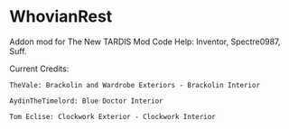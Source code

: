# WhovianRest
Addon mod for The New TARDIS Mod
Code Help: Inventor, Spectre0987, Suff.

Current Credits:

    TheVale: Brackolin and Wardrobe Exteriors - Brackolin Interior

    AydinTheTimelord: Blue Doctor Interior

    Tom Eclise: Clockwork Exterior - Clockwork Interior

